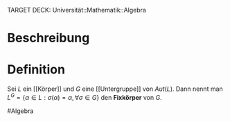 TARGET DECK: Universität::Mathematik::Algebra

$\newcommand{\Q}{\mathbb Q}$
$\newcommand{\R}{\mathbb R}$
$\newcommand{\C}{\mathbb C}$
$\newcommand{\F}{\mathbb F}$
$\newcommand{\Z}{\mathbb Z}$


# Beschreibung


# Definition
Sei $L$ ein  [[Körper]] und $G$ eine [[Untergruppe]] von $Aut(L)$. Dann nennt man $L^G = \{\alpha \in L : \sigma(\alpha) = \alpha, \forall \sigma \in G\}$ den **Fixkörper** von $G$.



#Algebra 


